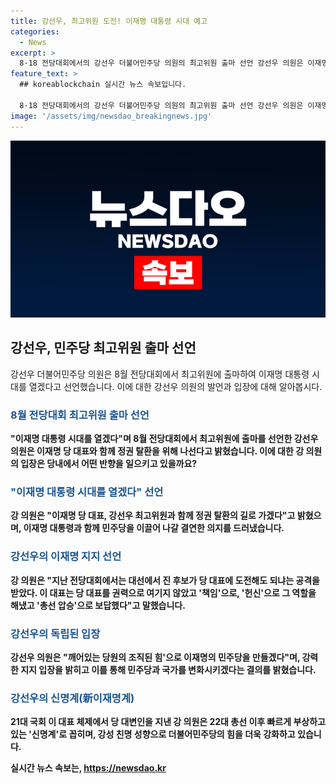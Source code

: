 ```yaml
---
title: 강선우, 최고위원 도전! 이재명 대통령 시대 예고
categories:
  - News
excerpt: >
  8·18 전당대회에서의 강선우 더불어민주당 의원의 최고위원 출마 선언 강선우 의원은 이재명 대통령 시대를 열겠다며 8월 전당대회 최고위원 출마를 선언했다. 이 대표에 대한 지지와 찬양을 표명하며, 이 대표를 옹호하고 윤석열 정권에 대한 비판도 펼쳤다. 또한, 강 의원은 소년공이 대통령이 되는 대한민국을 만들겠다며 이재명의 삶을 기준으로 우리 사회를 바꾸겠다고 다짐했다. 21대 국회 이 대표 체제에서 당 대변인을 지낸 강 의원은 22대 총선 이후 신명계로 꼽힌다.
feature_text: >
  ## koreablockchain 실시간 뉴스 속보입니다.

  8·18 전당대회에서의 강선우 더불어민주당 의원의 최고위원 출마 선언 강선우 의원은 이재명 대통령 시대를 열겠다며 8월 전당대회 최고위원 출마를 선언했다. 이 대표에 대한 지지와 찬양을 표명하며, 이 대표를 옹호하고 윤석열 정권에 대한 비판도 펼쳤다. 또한, 강 의원은 소년공이 대통령이 되는 대한민국을 만들겠다며 이재명의 삶을 기준으로 우리 사회를 바꾸겠다고 다짐했다. 21대 국회 이 대표 체제에서 당 대변인을 지낸 강 의원은 22대 총선 이후 신명계로 꼽힌다.
image: '/assets/img/newsdao_breakingnews.jpg'
---
```


<p><img src="/assets/img/newsdao_breakingnews.jpg" alt="koreablockchain 속보" /></p>

<h2 data-ke-size="size26">강선우, 민주당 최고위원 출마 선언</h2>

<p data-ke-size="size16">강선우 더불어민주당 의원은 8월 전당대회에서 최고위원에 출마하여 이재명 대통령 시대를 열겠다고 선언했습니다. 이에 대한 강선우 의원의 발언과 입장에 대해 알아봅시다.</p>

<h3><b><span style="color: #1a5490;">8월 전당대회 최고위원 출마 선언</span><b></h3>

<p data-ke-size="size16">"이재명 대통령 시대를 열겠다"며 8월 전당대회에서 최고위원에 출마를 선언한 강선우 의원은 이재명 당 대표와 함께 정권 탈환을 위해 나선다고 밝혔습니다. 이에 대한 강 의원의 입장은 당내에서 어떤 반향을 일으키고 있을까요?</p>

<h3><b><span style="color: #1a5490;">"이재명 대통령 시대를 열겠다" 선언</span></b></h3>

<p data-ke-size="size16">강 의원은 "이재명 당 대표, 강선우 최고위원과 함께 정권 탈환의 길로 가겠다"고 밝혔으며, 이재명 대통령과 함께 민주당을 이끌어 나갈 결연한 의지를 드러냈습니다.</p>

<h3><b><span style="color: #1a5490;">강선우의 이재명 지지 선언</span></b></h3>

<p data-ke-size="size16">강 의원은 "지난 전당대회에서는 대선에서 진 후보가 당 대표에 도전해도 되냐는 공격을 받았다. 이 대표는 당 대표를 권력으로 여기지 않았고 '책임'으로, '헌신'으로 그 역할을 해냈고 '총선 압승'으로 보답했다"고 말했습니다.</p>

<h3><b><span style="color: #1a5490;">강선우의 독립된 입장</span></b></h3>

<p data-ke-size="size16">강선우 의원은 "깨어있는 당원의 조직된 힘'으로 이재명의 민주당을 만들겠다"며, 강력한 지지 입장을 밝히고 이를 통해 민주당과 국가를 변화시키겠다는 결의를 밝혔습니다.</p>

<h3><b><span style="color: #1a5490;">강선우의 신명계(新이재명계)</span></b></h3>

<p data-ke-size="size16">21대 국회 이 대표 체제에서 당 대변인을 지낸 강 의원은 22대 총선 이후 빠르게 부상하고 있는 '신명계'로 꼽히며, 강성 친명 성향으로 더불어민주당의 힘을 더욱 강화하고 있습니다.</p>
실시간 뉴스 속보는, <a href="https://newsdao.kr" rel="dofollow">https://newsdao.kr</a>


